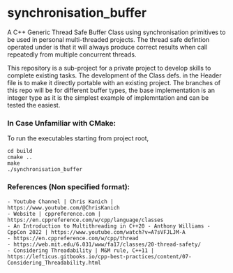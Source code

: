 # synchronisation_buffer 

A C++ Generic Thread Safe Buffer Class using synchronisation primitives to be used in personal multi-threaded projects. 
The thread safe defintion operated under is that it will always produce correct results when call repeatedly from 
multiple concurrent threads. 

This repository is a sub-project for a private project to develop skills to complete existing tasks. The development of the Class defs. in the Header file is to make 
it directly portable with an existing project. The branches of this repo will be for different buffer types, the base implementation is an integer type 
as it is the simplest example of implemntation and can be tested the easiest. 

### In Case Unfamiliar with CMake:

To run the executables starting from project root,
```
cd build
cmake ..
make 
./synchronisation_buffer
```

### References (Non specified format):

    - Youtube Channel | Chris Kanich | https://www.youtube.com/@ChrisKanich
    - Website | cppreference.com | https://en.cppreference.com/w/cpp/language/classes
    - An Introduction to Multithreading in C++20 - Anthony Williams - CppCon 2022 | https://www.youtube.com/watch?v=A7sVFJLJM-A
    - https://en.cppreference.com/w/cpp/thread
    - https://web.mit.edu/6.031/www/fa17/classes/20-thread-safety/
    - Considering Threadability | M&M rule, C++11 | https://lefticus.gitbooks.io/cpp-best-practices/content/07-Considering_Threadability.html
